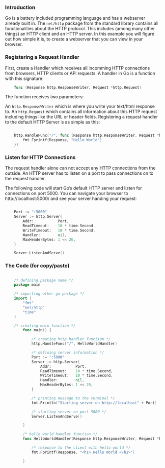 ### Introduction
Go is a battery included programming language and has a webserver already built in. The `net/http` package from the standard library contains all functionalities about the HTTP protocol. This includes (among many other things) an HTTP client and an HTTP server. In this example you will figure out how simple it is, to create a webserver that you can view in your browser.

### Registering a Request Handler
First, create a Handler which receives all incomming HTTP connections from browsers, HTTP clients or API requests. A handler in Go is a function with this signature:

```Go
    func (Response http.ResponseWriter, Request *http.Request)
```

The function receives two parameters:

An `http.ResponseWriter` which is where you write your text/html response to.
An `http.Request` which contains all information about this HTTP request including things like the URL or header fields.
Registering a request handler to the default HTTP Server is as simple as this:

```Go

    http.HandleFunc("/", func (Response http.ResponseWriter, Request *http.Request) {
        fmt.Fprintf(Response, "Hello World")
    })

```

### Listen for HTTP Connections
The request handler alone can not accept any HTTP connections from the outside. An HTTP server has to listen on a port to pass connections on to the request handler.

The following code will start Go’s default HTTP server and listen for connections on port 5000. You can navigate your browser to http://localhost:5000/ and see your server handing your request:

```Go

    Port := ":5000"
	Server := http.Server{
		Addr:           Port,
		ReadTimeout:    10 * time.Second,
		WriteTimeout:   10 * time.Second,
		Handler:        nil,
		MaxHeaderBytes: 1 << 20,
	}

	Server.ListenAndServe()

```

### The Code (for copy/paste)

```Go

    /* defining package name */
    package main

    /* importing other go package */
    import (
        "fmt"
        "net/http"
        "time"
    )

    /* creating main function */
        func main() {

            /* creating http handler function */
            http.HandleFunc("/", HelloWorldHandler)

            /* defining server information */
            Port := ":5000"
            Server := http.Server{
                Addr:           Port,
                ReadTimeout:    10 * time.Second,
                WriteTimeout:   10 * time.Second,
                Handler:        nil,
                MaxHeaderBytes: 1 << 20,
            }

            /* printing message to the terminal */
            fmt.Println("Starting server on http://localhost" + Port)

            /* starting server on port 5000 */
            Server.ListenAndServe()

        }

        /* hello world handler function */
        func HelloWorldHandler(Response http.ResponseWriter, Request *http.Request) {

            /* response to the client with hello world */
            fmt.Fprintf(Response, "<h1> Hello World </h1>")

        }

```